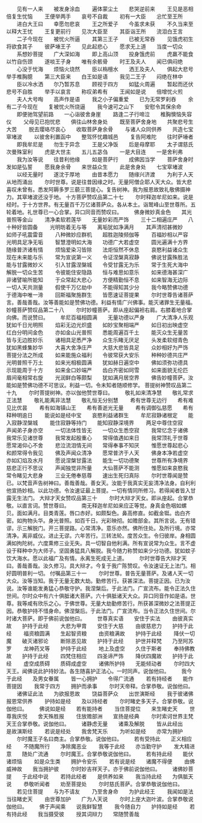 <!-- { "loadSidebar": true } -->
　　见有一人来　　被发身涂血
　　遍体蒙尘土　　悲哭逆前来
　　王见是恶相　　倍复生忧恼
　　王便举两手　　哀号不自裁
　　初有一大臣　　忩忙至王所
　　进白大王曰　　幸愿勿悲哀
　　王之所爱子　　今虽求未获
　　不久当来至　　以释大王忧
　　王复更前行　　见次大臣至
　　其臣诣王所　　流泪白王言
　　二子今现在　　被忧火所逼
　　其第三王子　　已被无常吞
　　见饿虎初生　　将欲食其子
　　彼萨埵王子　　见此起悲心
　　愿求无上道　　当度一切众
　　系想妙菩提　　广大深如海
　　即上高山顶　　投身饿虎前
　　虎羸不能食　　以竹自伤颈
　　遂啖王子身　　唯有余骸骨
　　时王及夫人　　闻已俱闷绝
　　心没于忧海　　烦恼火烧然
　　臣以栴檀水　　洒王及夫人
　　俱起大悲号　　举手椎胸臆
　　第三大臣来　　白王如是语
　　我见二王子　　闷绝在林中
　　臣以冷水洒　　尔乃暂苏息
　　顾视于四方　　如猛火周遍
　　暂起而还伏　　悲号不自胜
　　举手以哀言　　称叹弟希有
　　王闻如是说　　倍增忧火煎
　　夫人大号啕　　高声作是语
　　我之小子偏重爱　　已为无常罗刹吞
　　余有二子今现在　　复被忧火所烧逼
　　我今速可之山下　　安慰令其保余命
　　即便驰驾望前路　　一心诣彼舍身崖
　　路逢二子行啼泣　　椎胸懊恼失容仪
　　父母见已抱忧悲　　俱往山林舍身处
　　既至菩萨舍身地　　共聚悲号生大苦
　　脱去璎珞尽哀心　　收取菩萨身余骨
　　与诸人众同供养　　共造七宝窣堵波
　　以彼舍利置函中　　整驾怀忧趣城邑
　　复告阿难陀　　往时萨埵者
　　即我牟尼是　　勿生于异念
　　王是父净饭　　后是母摩耶
　　太子谓慈氏　　次曼殊室利
　　虎是大世主　　五儿五苾刍
　　一是大目连　　一是舍利弗
　　我为汝等说　　往昔利他缘
　　如是菩萨行　　成佛因当学
　　菩萨舍身时　　发如是弘誓
　　愿我身余骨　　来世益众生
　　此是舍身处　　七宝窣堵波
　　以经无量时　　遂沈于厚地
　　由昔本愿力　　随缘兴济渡
　　为利于人天　　从地而涌出
　　尔时世尊。说是往昔因缘之时。无量阿僧企耶人天大众。皆大悲喜叹未曾有。悉发阿耨多罗三藐三菩提心。复告树神。我为报恩故致礼敬佛摄神力。其窣堵波还没于地。
十方菩萨赞叹品第二十七
　　尔时释迦牟尼如来。说是经时。于十方世界。有无量百千万亿诸菩萨众。各从本土。诣鹫峰山至世尊所。五轮着地。礼世尊已一心合掌。异口同音而赞叹曰。
　　佛身微妙真金色　　其光普照等金山
　　清净柔软若莲华　　无量妙彩而严饰
　　三十二相遍庄严　　八十种好皆圆备
　　光明昉着无与等　　离垢犹如净满月
　　其声清彻甚微妙　　如师子吼震雷音
　　八种微妙应群机　　超胜迦陵频伽等
　　百福妙相以严容　　光明具足净无垢
　　智慧澄明如大海　　功德广大若虚空
　　圆光遍满十方界　　随缘普济诸有情
　　烦恼爱染习皆除　　法炬恒然不休息
　　哀愍利益诸众生　　现在未来能与乐
　　常为宣说第一义　　令证涅槃真寂静
　　佛说甘露殊胜法　　能与甘露微妙义
　　引入甘露涅槃城　　令受甘露无为乐
　　常于生死大海中　　解脱一切众生苦
　　令彼能住安隐路　　恒与难思如意乐
　　如来德海甚深广　　非诸譬喻所能知
　　于众常起大悲心　　方便精勤恒不息
　　如来智海无边际　　一切人天共测量
　　假使千万亿劫中　　不能得知其少分
　　我今略赞佛功德　　于德海中唯一渧
　　回斯福聚施群生　　皆愿速证菩提果
　　尔时世尊告诸菩萨言。善哉善哉。汝等善能如是赞佛功德。利益有情广兴佛事。能灭诸罪生无量福。
妙幢菩萨赞叹品第二十八
　　尔时妙幢菩萨。即从座起偏袒右肩。右膝着地合掌向佛。而说赞曰。
　　牟尼百福相圆满　　无量功德以严身
　　广大清净人乐观　　犹如千日光明照
　　焰彩无边光炽盛　　如妙宝聚相端严
　　如日初出映虚空　　红白分明间金色
　　亦如金山光普照　　悉能周遍百千土
　　能灭众生无量苦　　皆与无边胜妙乐
　　诸相具足悉严净　　众生乐睹无厌足
　　头发柔软绀青色　　犹如黑蜂集妙华
　　大喜大舍净庄严　　大慈大悲皆具足
　　众妙相好为严饰　　菩提分法之所成
　　如来能施众福利　　令彼常获大安乐
　　种种妙德共庄严　　光明普照千万土
　　如来光相极圆满　　犹如赫日遍空中
　　佛如须弥功德具　　示现能周于十方
　　如来金口妙端严　　齿白齐密如珂雪
　　如来面貌无伦匹　　眉间毫相常右旋
　　光润鲜白等颇梨　　犹如满月居空界
　　佛告妙幢菩萨。汝能如是赞佛功德不可思议。利益一切。令未知者随顺修学。
菩提树神赞叹品第二十九
　　尔时菩提树神。亦以伽他赞世尊曰。
　　敬礼如来清净慧　　敬礼常求正法慧
　　敬礼能离非法慧　　敬礼恒无分别慧
　　希有世尊无边行　　希有难见比优昙
　　希有如海镇山王　　希有善逝光无量
　　希有调御弘慈愿　　希有释种明逾日
　　能说如是经中宝　　哀愍利益诸群生
　　牟尼寂静诸根定　　能入寂静涅槃城
　　能住寂静等持门　　能知寂静深境界
　　两足中尊住空寂　　声闻弟子身亦空
　　一切法体性皆无　　一切众生悉空寂
　　我常忆念于诸佛　　我常乐见诸世尊
　　我常发起殷重心　　常得值遇如来日
　　我常顶礼于世尊　　愿常渴仰心不舍
　　悲泣流泪情无间　　常得奉事不知厌
　　惟愿世尊起悲心　　和颜常得令我见
　　佛及声闻众清净　　愿常普济于人天
　　佛身本净若虚空　　亦如幻焰及水月
　　愿说涅槃甘露法　　能生一切功德聚
　　世尊所有净境界　　慈悲正行不思议
　　声闻独觉非所量　　大仙菩萨不能测
　　惟愿如来哀愍我　　常令睹见大悲身
　　三业无倦奉慈尊　　速出生死归真际
　　尔时世尊闻是赞已。以梵音声告树神曰。善哉善哉。善女天。汝能于我真实无妄清净法身。自利利他宣扬妙相。以此功德。令汝速证最上菩提。一切有情同所修习。若得闻者皆入甘露无生法门。
大辩才天女赞叹品第三十
　　尔时大辩才天女。即从座起。合掌恭敬。以直言词。赞世尊曰。
　　南无释迦牟尼如来应正等觉。身真金色咽如螺贝。面如满月。目类青莲。唇口赤好。如颇梨色。鼻高修直。如截金铤。齿白齐密。如拘物头华。身光普照。如百千日。光彩映彻。如赡部金。其所言说。无有错谬。示三解脱门。开三菩提路。心常清净。意乐亦然。佛所住处。及所行境。亦常清净。离非威仪。进止无谬。六年苦行。三转法轮。度苦众生。令归彼岸。身相圆满如拘陀树。六度熏修三业无失。具一切智自他利满。所有宣说常为众生。言不虚设于释种中为大师子。坚固勇猛具八解脱。我今随力称赞如来少分功德。犹如蚊子饮大海水。愿以此福广及有情。永离生死成无上道。
　　尔时世尊告大辩才天曰。善哉善哉。汝久修习。具大辩才。今复于我广陈赞叹。令汝速证无上法门。相好圆明普利一切。
付嘱品第三十一
　　尔时世尊。普告无量菩萨。及诸人天一切大众。汝等当知。我于无量无数大劫。勤修苦行。获甚深法。菩提正因。已为汝说。汝等谁能发勇猛心恭敬守护。我涅槃后。于此法门。广宣流布。能令正法久住世间。尔时众中有六十俱胝诸大菩萨。六十俱胝诸天大众。异口同音作如是语。世尊。我等咸有欣乐之心。于佛世尊。无量大劫勤修苦行。所获甚深微妙之法菩提正因。恭敬护持不惜身命。佛涅槃后。于此法门。广宣流布。当令正法久住世间。尔时诸大菩萨。即于佛前说伽他曰。
　　世尊真实语　　安住于实法
　　由彼真实故　　护持于此经
　　大悲为甲胄　　安住于大慈
　　由彼慈悲力　　护持于此经
　　福资粮圆满　　生起智资粮
　　由资粮满故　　护持于此经
　　降伏一切魔　　破灭诸邪论
　　断除恶见故　　护持于此经
　　护世并释梵　　乃至阿苏罗
　　龙神药叉等　　护持于此经
　　地上及虚空　　久住于斯者
　　奉持佛教故　　护持于此经
　　四梵住相应　　四圣谛严饰
　　降伏四魔故　　护持于此经
　　虚空成质碍　　质碍成虚空
　　诸佛所护持　　无能倾动者
　　尔时四大天王。闻佛说此护持妙法。各生随喜护正法心。一时同声。说伽他曰。
　　我今于此经　　及男女眷属
　　皆一心拥护　　令得广流通
　　若有持经者　　能作菩提因
　　我常于四方　　拥护而承事
　　尔时天帝释。合掌恭敬。说伽他曰。
　　诸佛证此法　　为欲报恩故
　　饶益菩萨众　　出世演斯经
　　我于彼诸佛　　报恩常供养
　　护持如是经　　及以持经者
　　尔时睹史多天子。合掌恭敬。说伽他曰。
　　佛说如是经　　若有能持者
　　当住菩提位　　来生睹史天
　　世尊我庆悦　　舍天殊胜报
　　住放赡部洲　　宣扬是经典
　　尔时索诃世界主梵天王合掌恭敬。说伽他曰。
　　诸静虑无量　　诸乘及解脱
　　皆从此经出　　是故演斯经
　　若说是经处　　我舍梵天乐
　　为听如是经　　亦常为拥护
　　尔时魔王子名曰商主。合掌恭敬。说伽他曰。
　　若有受持此　　正义相应经
　　不随魔所行　　净除魔恶业
　　我等于此经　　亦当勤守护
　　发大精进意　　随处广流通
　　尔时魔王。合掌恭敬说伽他曰。
　　若有持此经　　能伏诸烦恼
　　如是众生类　　拥护令安乐
　　若有说是经　　诸魔不得便
　　由佛威神故　　我当拥护彼
　　尔时妙吉祥天子。亦于佛前说伽他曰。
　　诸佛妙菩提　　于此经中说
　　若持此经者　　是供养如来
　　我当持此经　　为俱胝天说
　　恭敬听闻者　　劝至菩提处
　　尔时慈氏菩萨。合掌恭敬说伽他曰。
　　若见住菩提　　与为不请友
　　乃至舍身命　　为护此经王
　　我闻如是法　　当往睹史天
　　由世尊加护　　广为人天说
　　尔时上座大迦叶波。合掌恭敬说伽他曰。
　　佛于声闻乘　　说我鲜智慧
　　我今随自力　　护持如是经
　　若有持此经　　我当摄受彼
　　授其词辩力　　常随赞善哉
